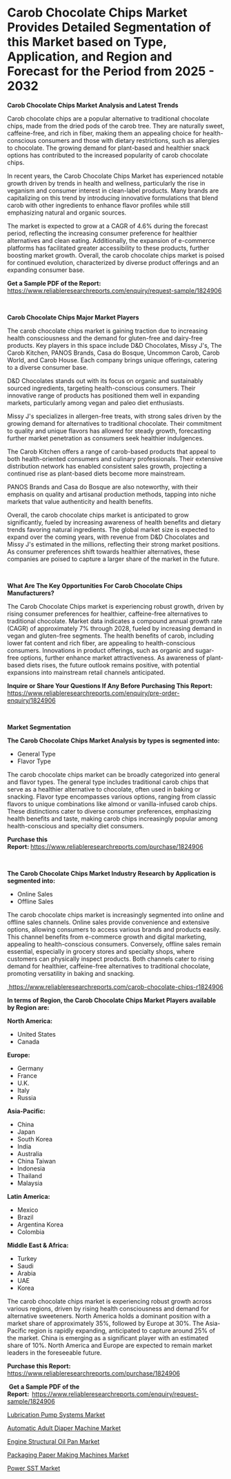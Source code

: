 <p><h1>Carob Chocolate Chips Market Provides Detailed Segmentation of this Market based on Type, Application, and Region and Forecast for the Period from 2025 - 2032</h1></p><p><strong>Carob Chocolate Chips Market Analysis and Latest Trends</strong></p>
<p><p>Carob chocolate chips are a popular alternative to traditional chocolate chips, made from the dried pods of the carob tree. They are naturally sweet, caffeine-free, and rich in fiber, making them an appealing choice for health-conscious consumers and those with dietary restrictions, such as allergies to chocolate. The growing demand for plant-based and healthier snack options has contributed to the increased popularity of carob chocolate chips.</p><p>In recent years, the Carob Chocolate Chips Market has experienced notable growth driven by trends in health and wellness, particularly the rise in veganism and consumer interest in clean-label products. Many brands are capitalizing on this trend by introducing innovative formulations that blend carob with other ingredients to enhance flavor profiles while still emphasizing natural and organic sources.</p><p>The market is expected to grow at a CAGR of 4.6% during the forecast period, reflecting the increasing consumer preference for healthier alternatives and clean eating. Additionally, the expansion of e-commerce platforms has facilitated greater accessibility to these products, further boosting market growth. Overall, the carob chocolate chips market is poised for continued evolution, characterized by diverse product offerings and an expanding consumer base.</p></p>
<p><strong>Get a Sample PDF of the Report:&nbsp;</strong> <a href="https://www.reliableresearchreports.com/enquiry/request-sample/1824906?utm_campaign=33&utm_medium=2&utm_source=Github&utm_content=ia&utm_term=28022025&utm_id=carob-chocolate-chips">https://www.reliableresearchreports.com/enquiry/request-sample/1824906</a></p>
<p>&nbsp;</p>
<p><strong>Carob Chocolate Chips Major Market Players</strong></p>
<p><p>The carob chocolate chips market is gaining traction due to increasing health consciousness and the demand for gluten-free and dairy-free products. Key players in this space include D&D Chocolates, Missy J's, The Carob Kitchen, PANOS Brands, Casa do Bosque, Uncommon Carob, Carob World, and Carob House. Each company brings unique offerings, catering to a diverse consumer base. </p><p>D&D Chocolates stands out with its focus on organic and sustainably sourced ingredients, targeting health-conscious consumers. Their innovative range of products has positioned them well in expanding markets, particularly among vegan and paleo diet enthusiasts. </p><p>Missy J's specializes in allergen-free treats, with strong sales driven by the growing demand for alternatives to traditional chocolate. Their commitment to quality and unique flavors has allowed for steady growth, forecasting further market penetration as consumers seek healthier indulgences.</p><p>The Carob Kitchen offers a range of carob-based products that appeal to both health-oriented consumers and culinary professionals. Their extensive distribution network has enabled consistent sales growth, projecting a continued rise as plant-based diets become more mainstream.</p><p>PANOS Brands and Casa do Bosque are also noteworthy, with their emphasis on quality and artisanal production methods, tapping into niche markets that value authenticity and health benefits.</p><p>Overall, the carob chocolate chips market is anticipated to grow significantly, fueled by increasing awareness of health benefits and dietary trends favoring natural ingredients. The global market size is expected to expand over the coming years, with revenue from D&D Chocolates and Missy J's estimated in the millions, reflecting their strong market positions. As consumer preferences shift towards healthier alternatives, these companies are poised to capture a larger share of the market in the future.</p></p>
<p>&nbsp;</p>
<p><strong>What Are The Key Opportunities For Carob Chocolate Chips Manufacturers?</strong></p>
<p><p>The Carob Chocolate Chips market is experiencing robust growth, driven by rising consumer preferences for healthier, caffeine-free alternatives to traditional chocolate. Market data indicates a compound annual growth rate (CAGR) of approximately 7% through 2028, fueled by increasing demand in vegan and gluten-free segments. The health benefits of carob, including lower fat content and rich fiber, are appealing to health-conscious consumers. Innovations in product offerings, such as organic and sugar-free options, further enhance market attractiveness. As awareness of plant-based diets rises, the future outlook remains positive, with potential expansions into mainstream retail channels anticipated.</p></p>
<p><strong>Inquire or Share Your Questions If Any Before Purchasing This Report:</strong> <a href="https://www.reliableresearchreports.com/enquiry/pre-order-enquiry/1824906?utm_campaign=33&utm_medium=2&utm_source=Github&utm_content=ia&utm_term=28022025&utm_id=carob-chocolate-chips">https://www.reliableresearchreports.com/enquiry/pre-order-enquiry/1824906</a></p>
<p>&nbsp;</p>
<p><strong>Market Segmentation</strong></p>
<p><strong>The Carob Chocolate Chips Market Analysis by types is segmented into:</strong></p>
<p><ul><li>General Type</li><li>Flavor Type</li></ul></p>
<p><p>The carob chocolate chips market can be broadly categorized into general and flavor types. The general type includes traditional carob chips that serve as a healthier alternative to chocolate, often used in baking or snacking. Flavor type encompasses various options, ranging from classic flavors to unique combinations like almond or vanilla-infused carob chips. These distinctions cater to diverse consumer preferences, emphasizing health benefits and taste, making carob chips increasingly popular among health-conscious and specialty diet consumers.</p></p>
<p><strong>Purchase this Report:&nbsp;</strong><a href="https://www.reliableresearchreports.com/purchase/1824906?utm_campaign=33&utm_medium=2&utm_source=Github&utm_content=ia&utm_term=28022025&utm_id=carob-chocolate-chips">https://www.reliableresearchreports.com/purchase/1824906</a></p>
<p>&nbsp;</p>
<p><strong>The Carob Chocolate Chips Market Industry Research by Application is segmented into:</strong></p>
<p><ul><li>Online Sales</li><li>Offline Sales</li></ul></p>
<p><p>The carob chocolate chips market is increasingly segmented into online and offline sales channels. Online sales provide convenience and extensive options, allowing consumers to access various brands and products easily. This channel benefits from e-commerce growth and digital marketing, appealing to health-conscious consumers. Conversely, offline sales remain essential, especially in grocery stores and specialty shops, where customers can physically inspect products. Both channels cater to rising demand for healthier, caffeine-free alternatives to traditional chocolate, promoting versatility in baking and snacking.</p></p>
<p><a href="https://www.reliableresearchreports.com/carob-chocolate-chips-r1824906?utm_campaign=33&utm_medium=2&utm_source=Github&utm_content=ia&utm_term=28022025&utm_id=carob-chocolate-chips">&nbsp;https://www.reliableresearchreports.com/carob-chocolate-chips-r1824906</a></p>
<p><strong>In terms of Region, the Carob Chocolate Chips Market Players available by Region are:</strong></p>
<p>
    <p> <strong> North America: </strong>
        <ul>
            <li>United States</li>
            <li>Canada</li>
        </ul>
        </p> 
    <p> <strong> Europe: </strong>
        <ul>
            <li>Germany</li>
            <li>France</li>
            <li>U.K.</li>
            <li>Italy</li>
            <li>Russia</li>
        </ul>
        </p> 
    <p> <strong> Asia-Pacific: </strong>
        <ul>
            <li>China</li>
            <li>Japan</li>
            <li>South Korea</li>
            <li>India</li>
            <li>Australia</li>
            <li>China Taiwan</li>
            <li>Indonesia</li>
            <li>Thailand</li>
            <li>Malaysia</li>
        </ul>
        </p> 
    <p> <strong> Latin America: </strong>
        <ul>
            <li>Mexico</li>
            <li>Brazil</li>
            <li>Argentina Korea</li>
            <li>Colombia</li>
        </ul>
        </p> 
    <p> <strong> Middle East & Africa: </strong>
        <ul>
            <li>Turkey</li>
            <li>Saudi</li>
            <li>Arabia</li>
            <li>UAE</li>
            <li>Korea</li>
        </ul>
    </p>
    </p>
<p><p>The carob chocolate chips market is experiencing robust growth across various regions, driven by rising health consciousness and demand for alternative sweeteners. North America holds a dominant position with a market share of approximately 35%, followed by Europe at 30%. The Asia-Pacific region is rapidly expanding, anticipated to capture around 25% of the market. China is emerging as a significant player with an estimated share of 10%. North America and Europe are expected to remain market leaders in the foreseeable future.</p></p>
<p><strong>Purchase this Report: </strong><a href="https://www.reliableresearchreports.com/purchase/1824906?utm_campaign=33&utm_medium=2&utm_source=Github&utm_content=ia&utm_term=28022025&utm_id=carob-chocolate-chips">https://www.reliableresearchreports.com/purchase/1824906</a></p>
<p>&nbsp;<strong>Get a Sample PDF of the Report:&nbsp;&nbsp;</strong><a href="https://www.reliableresearchreports.com/enquiry/request-sample/1824906?utm_campaign=33&utm_medium=2&utm_source=Github&utm_content=ia&utm_term=28022025&utm_id=carob-chocolate-chips">https://www.reliableresearchreports.com/enquiry/request-sample/1824906</a></p>
<p><strong></strong></p>
<p><p><a href="https://github.com/kathiestrine5ty/Market-Research-Report-List-1/blob/main/lubrication-pump-systems-market.md?utm_campaign=33&utm_medium=2&utm_source=Github&utm_content=ia&utm_term=28022025&utm_id=carob-chocolate-chips">Lubrication Pump Systems Market</a></p><p><a href="https://github.com/mayabungard8092/Market-Research-Report-List-1/blob/main/automatic-adult-diaper-machine-market.md?utm_campaign=33&utm_medium=2&utm_source=Github&utm_content=ia&utm_term=28022025&utm_id=carob-chocolate-chips">Automatic Adult Diaper Machine Market</a></p><p><a href="https://github.com/globismark/Market-Research-Report-List-6/blob/main/engine-structural-oil-pan-market.md?utm_campaign=33&utm_medium=2&utm_source=Github&utm_content=ia&utm_term=28022025&utm_id=carob-chocolate-chips">Engine Structural Oil Pan Market</a></p><p><a href="https://github.com/NarcisoFerry/Market-Research-Report-List-1/blob/main/packaging-paper-making-machines-market.md?utm_campaign=33&utm_medium=2&utm_source=Github&utm_content=ia&utm_term=28022025&utm_id=carob-chocolate-chips">Packaging Paper Making Machines Market</a></p><p><a href="https://github.com/FosterFahey91/Market-Research-Report-List-1/blob/main/power-sst-market.md?utm_campaign=33&utm_medium=2&utm_source=Github&utm_content=ia&utm_term=28022025&utm_id=carob-chocolate-chips">Power SST Market</a></p></p>